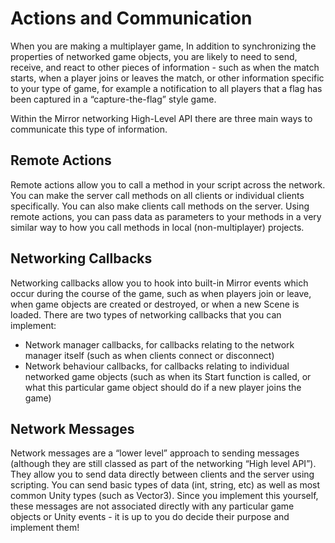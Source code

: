 # Actions and Communication

When you are making a multiplayer game, In addition to synchronizing the properties of networked game objects, you are likely to need to send, receive, and react to other pieces of information - such as when the match starts, when a player joins or leaves the match, or other information specific to your type of game, for example a notification to all players that a flag has been captured in a “capture-the-flag” style game.

Within the Mirror networking High-Level API there are three main ways to communicate this type of information.

## Remote Actions

Remote actions allow you to call a method in your script across the network. You can make the server call methods on all clients or individual clients specifically. You can also make clients call methods on the server. Using remote actions, you can pass data as parameters to your methods in a very similar way to how you call methods in local (non-multiplayer) projects.

## Networking Callbacks

Networking callbacks allow you to hook into built-in Mirror events which occur during the course of the game, such as when players join or leave, when game objects are created or destroyed, or when a new Scene is loaded. There are two types of networking callbacks that you can implement:

-   Network manager callbacks, for callbacks relating to the network manager itself (such as when clients connect or disconnect)
-   Network behaviour callbacks, for callbacks relating to individual networked game objects (such as when its Start function is called, or what this particular game object should do if a new player joins the game)

## Network Messages

Network messages are a “lower level” approach to sending messages (although they are still classed as part of the networking “High level API”). They allow you to send data directly between clients and the server using scripting. You can send basic types of data (int, string, etc) as well as most common Unity types (such as Vector3). Since you implement this yourself, these messages are not associated directly with any particular game objects or Unity events - it is up to you do decide their purpose and implement them!
